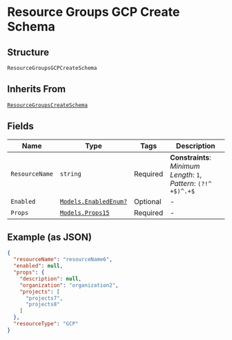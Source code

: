 
# Resource Groups GCP Create Schema

## Structure

`ResourceGroupsGCPCreateSchema`

## Inherits From

[`ResourceGroupsCreateSchema`](../../doc/models/resource-groups-create-schema.md)

## Fields

| Name | Type | Tags | Description |
|  --- | --- | --- | --- |
| `ResourceName` | `string` | Required | **Constraints**: *Minimum Length*: `1`, *Pattern*: `(?!^ +$)^.+$` |
| `Enabled` | [`Models.EnabledEnum?`](../../doc/models/enabled-enum.md) | Optional | - |
| `Props` | [`Models.Props15`](../../doc/models/props-15.md) | Required | - |

## Example (as JSON)

```json
{
  "resourceName": "resourceName6",
  "enabled": null,
  "props": {
    "description": null,
    "organization": "organization2",
    "projects": [
      "projects7",
      "projects8"
    ]
  },
  "resourceType": "GCP"
}
```

